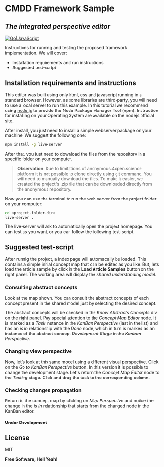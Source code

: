 # CMDD Framework Sample
## _The integrated perspective editor_
[![Go|JavaScript](https://discoversdkcdn.azureedge.net/runtimecontent/companyfiles/5547/1711/thumbnail.png?v130981051425387404)](https://nodesource.com/products/nsolid)

Instructions for running and testing the proposed framework implementation. We will cover:
- Installation requirements and run instructions
- Suggested test-script

## Installation requirements and instructions
This editor was built using only html, css and javascript running in a standard browser. However, as some libraries are third-party, you will need to use a local server to run this example. In this tutorial we recommend using [node.js](https://nodejs.org/en/) to provide the Node Package Manager Tool (npm). Instruction for installing on your Operating System are available on the nodejs official site. 

After install, you just need to install a simple webserver package on your machine. We suggest the following one:

```sh
npm install -g live-server
```
After that, you just need to download the files from the repository in a specific folder on your computer.

> **Observation**: Due to limitations of anonymous.4open.science platform
>it is not possible to clone directly using git command. You will need to 
>manually download the files. To make it easier, we created the project's 
>.zip file that can be downloaded directly from the anonymous repository.

Now you can use the terminal to run the web server from the project folder on your computer:
```sh
cd <project-folder-dir>
live-server .
```
The live-server will ask to automatically open the project homepage. You can test as you want, or you can follow the following test-script.
## Suggested test-script

After runnig the project, a index page will automacally be loaded. This contains a simple initial concept map that can be edited as you like. But, lets load the article sample by click in the **Load Article Samples** button on the right panel. The working area will display the _shared understanding model_.
### Consulting abstract concepts
Look at the map shown. You can consult the abstract concepts of each concept present in the shared model just by selecting the desired concept. 

The abstract concepts will be checked in the *Know Abstracts Concepts* div on the right panel. Pay special attention to the *Concept Map Editor* node. It is marked as a _Task_ instance in the _KanBan Perspective_ (last in the list) and has an _is in_ relationship with the *Done* node, which in turn is marked as an instance of the abstract concept _Development Stage_ in the _Kanban Perspective_. 
### Changing view perspective
Now, let's look at this same model using a different visual perspective. Click on the *Go to KanBan Perspective* button.
In this version it is possible to change the development stage. Let's return the *Concept Map Editor* node to the *Testing* stage. Click and drag the task to the corresponding column.
### Checking changes propagation
Return to the concept map by clicking on *Map Perspective* and notice the change in the _is in_ relationship that starts from the changed node in the KanBan editor.

#### Under Development

## License

MIT

**Free Software, Hell Yeah!**

[//]: # (These are reference links used in the body of this note and get stripped out when the markdown processor does its job. There is no need to format nicely because it shouldn't be seen. Thanks SO - http://stackoverflow.com/questions/4823468/store-comments-in-markdown-syntax)

   [dill]: <https://github.com/joemccann/dillinger>
   [git-repo-url]: <https://github.com/joemccann/dillinger.git>
   [john gruber]: <http://daringfireball.net>
   [df1]: <http://daringfireball.net/projects/markdown/>
   [markdown-it]: <https://github.com/markdown-it/markdown-it>
   [Ace Editor]: <http://ace.ajax.org>
   [node.js]: <http://nodejs.org>
   [Twitter Bootstrap]: <http://twitter.github.com/bootstrap/>
   [jQuery]: <http://jquery.com>
   [@tjholowaychuk]: <http://twitter.com/tjholowaychuk>
   [express]: <http://expressjs.com>
   [AngularJS]: <http://angularjs.org>
   [Gulp]: <http://gulpjs.com>

   [PlDb]: <https://github.com/joemccann/dillinger/tree/master/plugins/dropbox/README.md>
   [PlGh]: <https://github.com/joemccann/dillinger/tree/master/plugins/github/README.md>
   [PlGd]: <https://github.com/joemccann/dillinger/tree/master/plugins/googledrive/README.md>
   [PlOd]: <https://github.com/joemccann/dillinger/tree/master/plugins/onedrive/README.md>
   [PlMe]: <https://github.com/joemccann/dillinger/tree/master/plugins/medium/README.md>
   [PlGa]: <https://github.com/RahulHP/dillinger/blob/master/plugins/googleanalytics/README.md>
